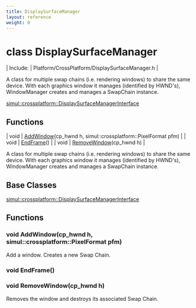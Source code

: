 ```yaml
---
title: DisplaySurfaceManager
layout: reference
weight: 0
---
```

class DisplaySurfaceManager
===

| Include: | Platform/CrossPlatform/DisplaySurfaceManager.h |

A class for multiple swap chains (i.e. rendering windows) to share the same device.
With each graphics window it manages (identified by HWND's), WindowManager creates and manages a SwapChain instance.
  

[simul::crossplatform::DisplaySurfaceManagerInterface](DisplaySurfaceManagerInterface)

Functions
---

| void | [AddWindow](#AddWindow)(cp_hwnd h, simul::crossplatform::PixelFormat pfm) |
| void | [EndFrame](#EndFrame)() |
| void | [RemoveWindow](#RemoveWindow)(cp_hwnd h) |

A class for multiple swap chains (i.e. rendering windows) to share the same device.
With each graphics window it manages (identified by HWND's), WindowManager creates and manages a SwapChain instance.
  


Base Classes
---
[simul::crossplatform::DisplaySurfaceManagerInterface](DisplaySurfaceManagerInterface)

Functions
---

### <a name="AddWindow"/>void AddWindow(cp_hwnd h, simul::crossplatform::PixelFormat pfm)
Add a window. Creates a new Swap Chain.

### <a name="EndFrame"/>void EndFrame()

### <a name="RemoveWindow"/>void RemoveWindow(cp_hwnd h)
Removes the window and destroys its associated Swap Chain.
